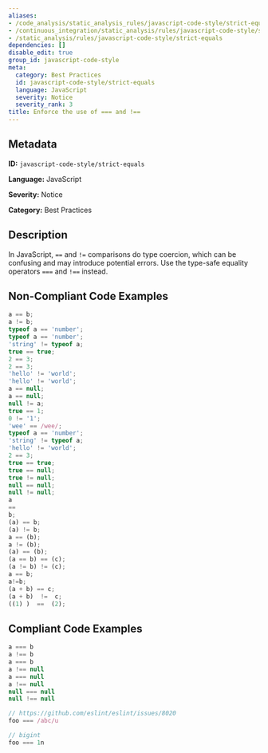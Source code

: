```yaml
---
aliases:
- /code_analysis/static_analysis_rules/javascript-code-style/strict-equals
- /continuous_integration/static_analysis/rules/javascript-code-style/strict-equals
- /static_analysis/rules/javascript-code-style/strict-equals
dependencies: []
disable_edit: true
group_id: javascript-code-style
meta:
  category: Best Practices
  id: javascript-code-style/strict-equals
  language: JavaScript
  severity: Notice
  severity_rank: 3
title: Enforce the use of === and !==
---
```

<!--  SOURCED FROM https://github.com/DataDog/datadog-static-analyzer-rule-docs -->


## Metadata
**ID:** `javascript-code-style/strict-equals`

**Language:** JavaScript

**Severity:** Notice

**Category:** Best Practices

## Description
In JavaScript, `==` and `!=` comparisons do type coercion, which can be confusing and may introduce potential errors. Use the type-safe equality operators `===` and `!==` instead.

## Non-Compliant Code Examples
```javascript
a == b;
a != b;
typeof a == 'number';
typeof a == 'number';
'string' != typeof a;
true == true;
2 == 3;
2 == 3;
'hello' != 'world';
'hello' != 'world';
a == null;
a == null;
null != a;
true == 1;
0 != '1';
'wee' == /wee/;
typeof a == 'number';
'string' != typeof a;
'hello' != 'world';
2 == 3;
true == true;
true == null;
true != null;
null == null;
null != null;
a
==
b;
(a) == b;
(a) != b;
a == (b);
a != (b);
(a) == (b);
(a == b) == (c);
(a != b) != (c);
a == b;
a!=b;
(a + b) == c;
(a + b)  !=  c;
((1) )  ==  (2);

```

## Compliant Code Examples
```javascript
a === b
a !== b
a === b
a !== null
a === null
a !== null
null === null
null !== null

// https://github.com/eslint/eslint/issues/8020
foo === /abc/u

// bigint
foo === 1n
```
